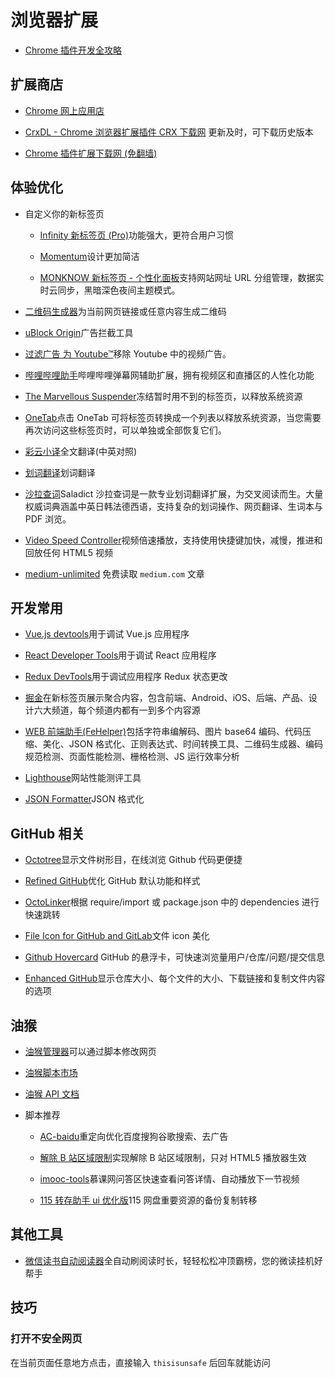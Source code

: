 # 浏览器扩展

- [Chrome 插件开发全攻略](https://github.com/sxei/chrome-plugin-demo)

## 扩展商店

- [Chrome 网上应用店](https://chrome.google.com/webstore/category/extensions)

- [CrxDL - Chrome 浏览器扩展插件 CRX 下载网](https://crxdl.com/) 更新及时，可下载历史版本

- [Chrome 插件扩展下载网 (免翻墙)](https://www.extfans.com/)

## 体验优化

- 自定义你的新标签页

  - [Infinity 新标签页 (Pro)](https://chrome.google.com/webstore/detail/infinity-new-tab-pro/nnnkddnnlpamobajfibfdgfnbcnkgngh)功能强大，更符合用户习惯

  - [Momentum](https://chrome.google.com/webstore/detail/momentum/laookkfknpbbblfpciffpaejjkokdgca)设计更加简洁

  - [MONKNOW 新标签页 - 个性化面板](https://www.monknow.com/zh-CN)支持网站网址 URL 分组管理，数据实时云同步，黑暗深色夜间主题模式。

- [二维码生成器](https://chrome.google.com/webstore/detail/quick-qr-code-generator/afpbjjgbdimpioenaedcjgkaigggcdpp/)为当前网页链接或任意内容生成二维码

- [uBlock Origin](https://chrome.google.com/webstore/detail/ublock-origin/cjpalhdlnbpafiamejdnhcphjbkeiagm)广告拦截工具

- [过滤广告 为 Youtube™](https://chrome.google.com/webstore/detail/adblock-for-youtube/cmedhionkhpnakcndndgjdbohmhepckk)移除 Youtube 中的视频广告。

- [哔哩哔哩助手](https://chrome.google.com/webstore/detail/%E5%93%94%E5%93%A9%E5%93%94%E5%93%A9%E5%8A%A9%E6%89%8B%EF%BC%9Abilibilicom-%E7%BB%BC%E5%90%88%E8%BE%85%E5%8A%A9%E6%89%A9%E5%B1%95/kpbnombpnpcffllnianjibmpadjolanh)哔哩哔哩弹幕网辅助扩展，拥有视频区和直播区的人性化功能

- [The Marvellous Suspender](https://chrome.google.com/webstore/detail/the-marvellous-suspender/noogafoofpebimajpfpamcfhoaifemoa)冻结暂时用不到的标签页，以释放系统资源

- [OneTab](https://chrome.google.com/webstore/detail/the-great-suspender/klbibkeccnjlkjkiokjodocebajanakg)点击 OneTab 可将标签页转换成一个列表以释放系统资源，当您需要再次访问这些标签页时，可以单独或全部恢复它们。

- [彩云小译](https://chrome.google.com/webstore/detail/lingocloud-web-translatio/jmpepeebcbihafjjadogphmbgiffiajh)全文翻译(中英对照)

- [划词翻译](https://chrome.google.com/webstore/detail/%E5%88%92%E8%AF%8D%E7%BF%BB%E8%AF%91/ikhdkkncnoglghljlkmcimlnlhkeamad)划词翻译

- [沙拉查词](https://chrome.google.com/webstore/detail/%E6%B2%99%E6%8B%89%E6%9F%A5%E8%AF%8D-%E8%81%9A%E5%90%88%E8%AF%8D%E5%85%B8%E5%88%92%E8%AF%8D%E7%BF%BB%E8%AF%91/cdonnmffkdaoajfknoeeecmchibpmkmg)Saladict 沙拉查词是一款专业划词翻译扩展，为交叉阅读而生。大量权威词典涵盖中英日韩法德西语，支持复杂的划词操作、网页翻译、生词本与 PDF 浏览。

- [Video Speed Controller](https://chrome.google.com/webstore/detail/video-speed-controller/nffaoalbilbmmfgbnbgppjihopabppdk)视频倍速播放，支持使用快捷键加快，减慢，推进和回放任何 HTML5 视频

- [medium-unlimited](https://github.com/manojVivek/medium-unlimited) 免费读取 `medium.com` 文章

## 开发常用

- [Vue.js devtools](https://chrome.google.com/webstore/detail/vuejs-devtools/nhdogjmejiglipccpnnnanhbledajbpd)用于调试 Vue.js 应用程序

- [React Developer Tools](https://chrome.google.com/webstore/detail/react-developer-tools/fmkadmapgofadopljbjfkapdkoienihi)用于调试 React 应用程序

- [Redux DevTools](https://chrome.google.com/webstore/detail/redux-devtools/lmhkpmbekcpmknklioeibfkpmmfibljd)用于调试应用程序 Redux 状态更改

- [掘金](https://chrome.google.com/webstore/detail/%E6%8E%98%E9%87%91/lecdifefmmfjnjjinhaennhdlmcaeeeb)在新标签页展示聚合内容，包含前端、Android、iOS、后端、产品、设计六大频道，每个频道内都有一到多个内容源

- [WEB 前端助手(FeHelper)](https://chrome.google.com/webstore/detail/fehelperjson/pkgccpejnmalmdinmhkkfafefagiiiad)包括字符串编解码、图片 base64 编码、代码压缩、美化、JSON 格式化、正则表达式、时间转换工具、二维码生成器、编码规范检测、页面性能检测、栅格检测、JS 运行效率分析

- [Lighthouse](https://chrome.google.com/webstore/detail/lighthouse/blipmdconlkpinefehnmjammfjpmpbjk)网站性能测评工具

- [JSON Formatter](https://chrome.google.com/webstore/detail/json-formatter/bcjindcccaagfpapjjmafapmmgkkhgoa)JSON 格式化

## GitHub 相关

- [Octotree](https://chrome.google.com/webstore/detail/octotree/bkhaagjahfmjljalopjnoealnfndnagc)显示文件树形目，在线浏览 Github 代码更便捷

- [Refined GitHub](https://chrome.google.com/webstore/detail/refined-github/hlepfoohegkhhmjieoechaddaejaokhf)优化 GitHub 默认功能和样式

- [OctoLinker](https://chrome.google.com/webstore/detail/octolinker/jlmafbaeoofdegohdhinkhilhclaklkp)根据 require/import 或 package.json 中的 dependencies 进行快速跳转

- [File Icon for GitHub and GitLab](https://chrome.google.com/webstore/detail/file-icon-for-github-and/ficfmibkjjnpogdcfhfokmihanoldbfe)文件 icon 美化

- [Github Hovercard](https://chrome.google.com/webstore/detail/github-hovercard/mmoahbbnojgkclgceahhakhnccimnplk) GitHub 的悬浮卡，可快速浏览量用户/仓库/问题/提交信息

- [Enhanced GitHub](https://chrome.google.com/webstore/detail/enhanced-github/anlikcnbgdeidpacdbdljnabclhahhmd)显示仓库大小、每个文件的大小、下载链接和复制文件内容的选项

## 油猴

- [油猴管理器](https://chrome.google.com/webstore/detail/tampermonkey/dhdgffkkebhmkfjojejmpbldmpobfkfo)可以通过脚本修改网页

- [油猴脚本市场](https://greasyfork.org/zh-CN)

- [油猴 API 文档](https://www.tampermonkey.net/documentation.php?ext=dhdg&locale=zh)

- 脚本推荐

  - [AC-baidu](https://greasyfork.org/zh-CN/scripts/14178)重定向优化百度搜狗谷歌搜索、去广告

  - [解除 B 站区域限制](https://greasyfork.org/zh-CN/scripts/25718)实现解除 B 站区域限制，只对 HTML5 播放器生效

  - [imooc-tools](https://greasyfork.org/zh-CN/scripts/396378)慕课网问答区快速查看问答详情、自动播放下一节视频

  - [115 转存助手 ui 优化版](https://gist.github.com/Nerver4Ever/953447c9ecd330ffc0861d4cbb839369)115 网盘重要资源的备份复制转移

## 其他工具

- [微信读书自动阅读器](https://github.com/DoooReyn/WxRead-WebAutoReader)全自动刷阅读时长，轻轻松松冲顶霸榜，您的微读挂机好帮手

## 技巧

### 打开不安全网页

在当前页面任意地方点击，直接输入 `thisisunsafe` 后回车就能访问
